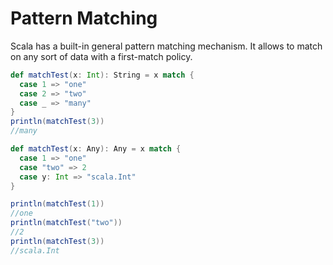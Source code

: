 # Pattern Matching

Scala has a built-in general pattern matching mechanism. It allows to match on any sort of data with a first-match policy. 

```scala
def matchTest(x: Int): String = x match {
  case 1 => "one"
  case 2 => "two"
  case _ => "many"
}
println(matchTest(3))
//many
```

```scala
def matchTest(x: Any): Any = x match {
  case 1 => "one"
  case "two" => 2
  case y: Int => "scala.Int"
}

println(matchTest(1))
//one
println(matchTest("two"))
//2
println(matchTest(3))
//scala.Int
```
